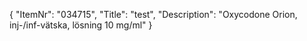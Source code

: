 {
  "ItemNr": "034715",
  "Title": "test",
  "Description": "Oxycodone Orion, inj-/inf-vätska, lösning 10 mg/ml"
}
